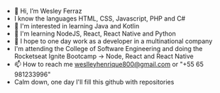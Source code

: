 - 👋 Hi, I’m Wesley Ferraz
- I know the languages HTML, CSS, Javascript, PHP and C#
- 👀 I'm interested in learning Java and Kotlin
- 🌱 I'm learning NodeJS, React, React Native and Python
- 💞️ I hope to one day work as a developer in a multinational company
- I'm attending the College of Software Engineering and doing the Rocketseat Ignite Bootcamp -> Node, React and React Native
- 📫 How to reach me weslleyhenrique800@gmail.com or "+55 65 981233996"
- Calm down, one day I'll fill this github with repositories
